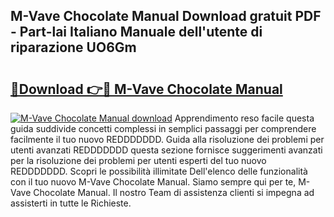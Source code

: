 ## M-Vave Chocolate Manual Download gratuit PDF - Part-lai Italiano Manuale dell'utente di riparazione UO6Gm

# <h2><a href="http://dfdj9u.blite.top/?on=M-Vave+Chocolate+Manual">🔗Download 👉🔴 M-Vave Chocolate Manual</a></h2>

[![M-Vave Chocolate Manual download](https://i.imgur.com/lujVjoI.png)](http://dfdj9u.blite.top/?on=M-Vave+Chocolate+Manual)
Apprendimento reso facile questa guida suddivide concetti complessi in semplici passaggi per comprendere facilmente il tuo nuovo REDDDDDDD. Guida alla risoluzione dei problemi per utenti avanzati REDDDDDDD questa sezione fornisce suggerimenti avanzati per la risoluzione dei problemi per utenti esperti del tuo nuovo REDDDDDDD. Scopri le possibilità illimitate Dell'elenco delle funzionalità con il tuo nuovo M-Vave Chocolate Manual. Siamo sempre qui per te, M-Vave Chocolate Manual. Il nostro Team di assistenza clienti si impegna ad assisterti in tutte le Richieste.
